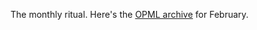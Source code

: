 The monthly ritual. Here's the <a href="https://github.com/scripting/Scripting-News/blob/master/blog/opml/2020/02.opml">OPML archive</a> for February. 
